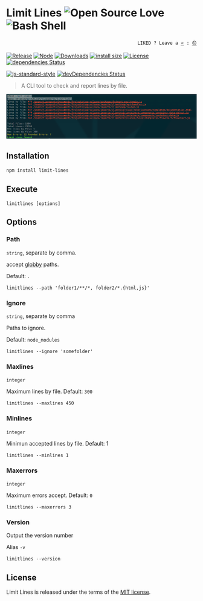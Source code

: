 # Limit Lines ![Open Source Love](https://github.com/ellerbrock/open-source-badges/blob/master/badges/open-source-v3/open-source.svg) <img src="https://badges.frapsoft.com/bash/v1/bash-150x25.png?v=103" alt="Bash Shell" width="120">

<p align="right">
  <code>LIKED ? Leave a <a href="https://github.com/tiagoporto/limit-lines/stargazers">⭐</a> : <a href="https://github.com/tiagoporto/limit-lines/issues">😞</a></code>
</p>

[![Release](https://img.shields.io/npm/v/limit-lines.svg?style=flat-square&label=release)](https://github.com/tiagoporto/limit-lines/releases)
[![Node](https://img.shields.io/node/v/limit-lines.svg?style=flat-square)](https://www.npmjs.com/package/limit-lines)
[![Downloads](https://img.shields.io/npm/dt/limit-lines.svg?style=flat-square)](https://www.npmjs.com/package/limit-lines)
[![install size](https://packagephobia.now.sh/badge?p=limit-lines)](https://packagephobia.now.sh/result?p=limit-lines)
[![License](https://img.shields.io/github/license/tiagoporto/limit-lines.svg?style=flat-square)](https://raw.githubusercontent.com/tiagoporto/limit-lines/main/LICENSE)
[![dependencies Status](https://img.shields.io/david/tiagoporto/limit-lines.svg?style=flat-square)](https://david-dm.org/tiagoporto/limit-lines)

<!-- [![Build Status](https://img.shields.io/travis/com/tiagoporto/limit-lines/main.svg?label=tests&logo=travis&style=flat-square)](https://travis-ci.com/tiagoporto/limit-lines) -->
<!-- [![Coverage Status](https://img.shields.io/coveralls/tiagoporto/limit-lines.svg?style=flat-square)](https://coveralls.io/github/tiagoporto/limit-lines) -->
<!-- [![Mutation testing cover](https://badge.stryker-mutator.io/github.com/tiagoporto/limit-lines/main)](https://stryker-mutator.github.io) -->

[![js-standard-style](https://img.shields.io/badge/code%20style-standard-yellow.svg?style=flat-square)](http://standardjs.com)
[![devDependencies Status](https://img.shields.io/david/dev/tiagoporto/limit-lines.svg?style=flat-square)](https://david-dm.org/tiagoporto/limit-lines?type=dev)

> A CLI tool to check and report lines by file.

![Screenshot](Screenshot.png)

## Installation

```
npm install limit-lines
```

## Execute

```
limitlines [options]
```

## Options

### Path

`string`, separate by comma.

accept [globby](https://github.com/sindresorhus/globby) paths.

Default: `.`

```
limitlines --path 'folder1/**/*, folder2/*.{html,js}'
```

### Ignore

`string`, separate by comma

Paths to ignore.

Default: `node_modules`

```
limitlines --ignore 'somefolder'
```

### Maxlines

`integer`

Maximum lines by file. Default: `300`

```
limitlines --maxlines 450
```

### Minlines

`integer`

Minimun accepted lines by file. Default: 1

```
limitlines --minlines 1
```

### Maxerrors

`integer`

Maximum errors accept. Default: `0`

```
limitlines --maxerrors 3
```

### Version

Output the version number

Alias `-v`

```
limitlines --version
```

## License

Limit Lines is released under the terms of the [MIT license](https://github.com/tiagoporto/limit-lines/blob/main/LICENSE).
